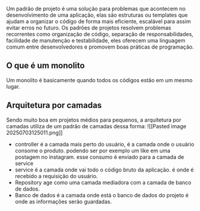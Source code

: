 Um padrão de projeto é uma solução para problemas que acontecem no desenvolvimento de uma aplicação, elas são estruturas ou templates que ajudam a organizar o código de forma mais eficiente, escalável para assim evitar erros no futuro. 
Os padrões de projetos resolvem problemas recorrentes como organização de código, separação de responsabilidades, facilidade de manutenção e testabilidade, eles oferecem uma linguagem comum entre desenvolvedores e promovem boas práticas de programação.


## O que é um monolito
Um monolito é basicamente quando todos os códigos estão em um mesmo lugar.


## Arquitetura por camadas
Sendo muito boa em projetos médios para pequenos, a arquitetura por camadas utiliza de um padrão de camadas dessa forma: 
![[Pasted image 20250703125011.png]]
- controller é a camada mais perto do usuário, é a camada onde o usuário consome o produto. podendo ser por exemplo um like em uma postagem no instagram. esse consumo é enviado para a camada de service
- service é a camada onde vai todo o código bruto da aplicação. é onde é recebido a requisição do usuário.
- Repository age como uma camada mediadora com a camada de banco de dados.
- Banco de dados é a camada onde está o banco de dados do projeto é onde as informações serão guardadas.

